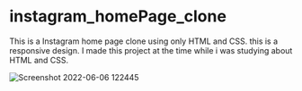 # instagram_homePage_clone
This is a Instagram home page clone using only HTML and CSS.
this is a responsive design. I made this project at the time while i was studying about HTML and CSS.


![Screenshot 2022-06-06 122445](https://user-images.githubusercontent.com/106098532/172111476-25e172d3-cac8-4de9-94e8-f4df7d44db23.png)

